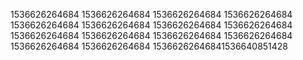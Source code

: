 1536626264684
1536626264684
1536626264684
1536626264684
1536626264684
1536626264684
1536626264684
1536626264684
1536626264684
1536626264684
1536626264684
1536626264684
1536626264684
1536626264684
15366262646841536640851428